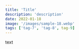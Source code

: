 ```yaml
---
title: 'Title'
description: 'description'
date: 2022-01-18
image: '/images/sample-18.webp'
tags: ['tag-7', 'tag-8', tag-9]
---
```


text
